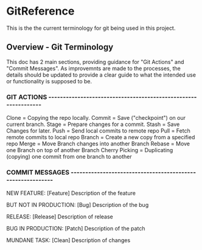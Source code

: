 # GitReference

This is the the current terminology for git being used in this project.  

## Overview - Git Terminology

This doc has 2 main sections, providing guidance for "Git Actions" and 
"Commit Messages".  As improvemnts are made to the processes, the details
should be updated to provide a clear guide to what the intended use or
functionality is supposed to be. 
 
 ### GIT ACTIONS ---------------------------------------------------------------
 
 Clone = Copying the repo locally.
 Commit = Save ("checkpoint") on our current branch.
 Stage = Prepare changes for a commit.
 Stash = Save Changes for later.
 Push = Send local commits to remote repo
 Pull = Fetch remote commits to local repo
 Branch = Create a new copy from a specified repo
 Merge = Move Branch changes into another Branch
 Rebase = Move one Branch on top of another Branch
 Cherry Picking = Duplicating (copying) one commit from one branch to another
 
 
 ### COMMIT MESSAGES -----------------------------------------------------------
 
 NEW FEATURE:
 [Feature] Description of the feature

 BUT NOT IN PRODUCTION:
 [Bug] Description of the bug

 RELEASE:
 [Release] Description of release

 BUG IN PRODUCTION:
 [Patch] Description of the patch
 
 MUNDANE TASK:
 [Clean] Description of changes

